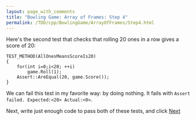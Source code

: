 ```yaml
---
layout: page_with_comments
title: "Bowling Game: Array of Frames: Step 4"
permalink: /TDD/cpp/BowlingGame/ArrayOfFrames/Step4.html
---
```


Here's the second test that checks that rolling 20 ones in a row gives a score of 20:

```
TEST_METHOD(AllOnesMeansScoreIs20)
{
    for(int i=0;i<20; ++i)
        game.Roll(1);
    Assert::AreEqual(20, game.Score());
}
```

We can fail this test in my favorite way:  by doing nothing. It fails with ```Assert failed. Expected:<20> Actual:<0>```.

Next, write just enough code to pass both of these tests, and click [Next](Step5.html)
